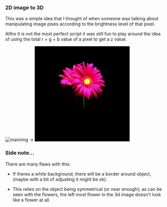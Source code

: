 ### 2D image to 3D

This was a simple idea that I thought of when someone was talking about manipulating image pixes according to the brightness level of that pixel. 

Altho it is not the most perfect script it was still fun to play around the idea of using the total r + g + b value of a pixel to get a z value.

![mainimg](http://pictify.saatchigallery.com/files/works/pink-gerbera-daisies-1409848544_org.jpg) -> ![samplegif](sample.gif)


### Side note...
There are many flaws with this:
- If theres a white background, there will be a border around object, (maybe with a bit of adjusting it might be ok).

- This relies on the object being symmetrical (or near enough); as can be seen with the flowers, the left most flower in the 3d image doesn't look like a flower at all.